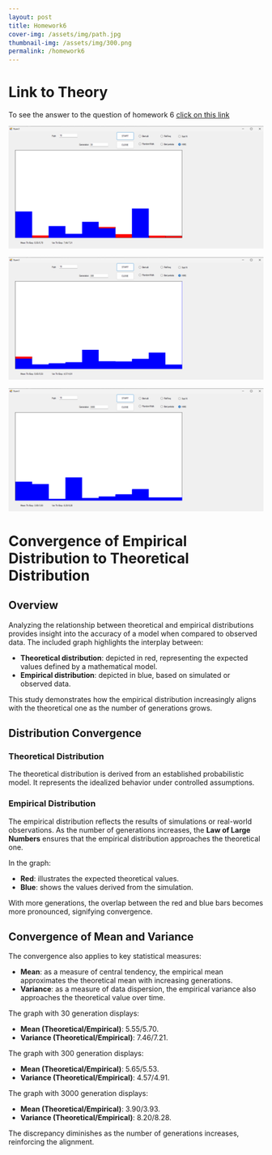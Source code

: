 ```yaml
---
layout: post
title: Homework6
cover-img: /assets/img/path.jpg
thumbnail-img: /assets/img/300.png
permalink: /homework6
---
```


# Link to Theory
To see the answer to the question of homework 6 [click on this link](https://viiiiin.github.io/hwTheory6.html)

![30](../assets/img/30.png)

![300](../assets/img/300.png)

![3000](../assets/img/3000.png)
# Convergence of Empirical Distribution to Theoretical Distribution

## Overview
Analyzing the relationship between theoretical and empirical distributions provides insight into the accuracy of a model when compared to observed data. The included graph highlights the interplay between:
- **Theoretical distribution**: depicted in red, representing the expected values defined by a mathematical model.
- **Empirical distribution**: depicted in blue, based on simulated or observed data.

This study demonstrates how the empirical distribution increasingly aligns with the theoretical one as the number of generations grows.

## Distribution Convergence
### Theoretical Distribution
The theoretical distribution is derived from an established probabilistic model. It represents the idealized behavior under controlled assumptions.

### Empirical Distribution
The empirical distribution reflects the results of simulations or real-world observations. As the number of generations increases, the **Law of Large Numbers** ensures that the empirical distribution approaches the theoretical one.

In the graph:
- **Red**: illustrates the expected theoretical values.
- **Blue**: shows the values derived from the simulation.

With more generations, the overlap between the red and blue bars becomes more pronounced, signifying convergence.

## Convergence of Mean and Variance
The convergence also applies to key statistical measures:
- **Mean**: as a measure of central tendency, the empirical mean approximates the theoretical mean with increasing generations.
- **Variance**: as a measure of data dispersion, the empirical variance also approaches the theoretical value over time.

The graph with 30 generation displays:
- **Mean (Theoretical/Empirical)**: 5.55/5.70.
- **Variance (Theoretical/Empirical)**: 7.46/7.21.

The graph with 300 generation displays:
- **Mean (Theoretical/Empirical)**: 5.65/5.53.
- **Variance (Theoretical/Empirical)**: 4.57/4.91.

The graph with 3000 generation displays:
- **Mean (Theoretical/Empirical)**: 3.90/3.93.
- **Variance (Theoretical/Empirical)**: 8.20/8.28.

The discrepancy diminishes as the number of generations increases, reinforcing the alignment.




